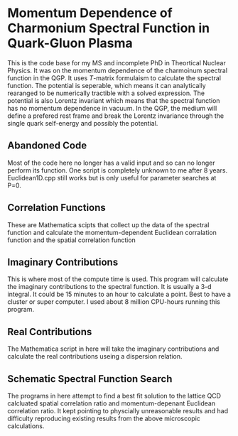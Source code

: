 # Momentum Dependence of Charmonium Spectral Function in Quark-Gluon Plasma

This is the code base for my MS and incomplete PhD in Theortical Nuclear Physics. It was on the momentum dependence of the charmoinum spectral function in the QGP. It uses _T_-matrix formulaism to calculate the spectral function. The potential is seperable, which means it can analytically rearanged to be numerically tractible with a solved expression. The potential is also Lorentz invariant which means that the spectral function has no momentum dependence in vacuum. In the QGP, the medium will define a prefered rest frame and break the Lorentz invariance through the single quark self-energy and possibly the potential.

## Abandoned Code

Most of the code here no longer has a valid input and so can no longer perform its function. One script is completely unknown to me after 8 years. Euclidean1D.cpp still works but is only useful for parameter searches at P=0.

## Correlation Functions

These are Mathematica scipts that collect up the data of the spectral function and calculate the momentum-dependent Euclidean corralation function and the spatial correlation function

## Imaginary Contributions

This is where most of the compute time is used. This program will calculate the imaginary contributions to the spectral function. It is usually a 3-d integral. It could be 15 minutes to an hour to calculate a point. Best to have a cluster or super computer. I used about 8 million CPU-hours running this program.

## Real Contributions

The Mathematica script in here will take the imaginary contributions and calculate the real contributions useing a dispersion relation.

## Schematic Spectral Function Search

The programs in here attempt to find a best fit solution to the lattice QCD calcluated spatial correlation ratio and momentum-depenant Euclidean correlation ratio. It kept pointing to physcially unreasonable results and had difficulty reproducing existing results from the above microscopic calculations.
